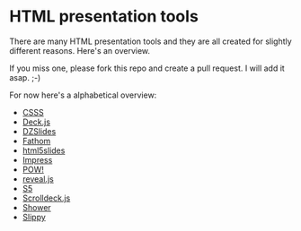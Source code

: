 # HTML presentation tools

There are many HTML presentation tools and they are all created for slightly different reasons. Here's an overview.

If you miss one, please fork this repo and create a pull request.  I will add it asap. ;-)

For now here's a alphabetical overview:

* [CSSS](CSSS.md)
* [Deck.js](Deck.js.md)
* [DZSlides](DZSlides.md)
* [Fathom](Fathom.md)
* [html5slides](html5slides.md)
* [Impress](Impress.md)
* [POW!](POW!.md)
* [reveal.js](reveal.js.md)
* [S5](S5.md)
* [Scrolldeck.js](Scrolldeck.js.md)
* [Shower](Shower.md)
* [Slippy](Slippy.md)
